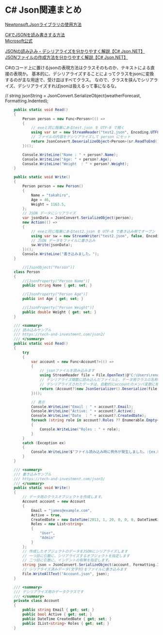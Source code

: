 # C# Json関連まとめ

[Newtonsoft.Jsonライブラリの使用方法](https://blog.hiros-dot.net/?p=8766#toc20)  

[C#でJSONを読み書きする方法](https://usefuledge.com/csharp-json.html)  
[Microsoft公式](https://docs.microsoft.com/ja-jp/dotnet/standard/serialization/system-text-json-how-to?pivots=dotnet-6-0)  

[JSONの読み込み・デシリアライズを分かりやすく解説【C# Json.NET】](https://tech-and-investment.com/json2/)  
[JSONファイルの作成方法を分かりやすく解説【C# Json.NET】](https://tech-and-investment.com/json3/)  

C#のコード上に置けるjsonの表現方法はクラスそのものか、テキストによる直接の表現か。
基本的に、デシリアライズすることによってクラスをjsonに変換するのが主な用途で、受け皿はすべてクラス。
なので、クラスを挟んでシリアライズ、デシリアライズすればjsonは扱えるって事になるな。

//
string jsonString = JsonConvert.SerializeObject(weatherForecast, Formatting.Indented);

``` C#
    public static void Read()
    {
        Person person = new Func<Person>(() =>
        {
            // exeと同じ階層にあるtest.json を UTF-8 で開く
            using var sr = new StreamReader("test2.json", Encoding.UTF8);
            // ファイルの内容をデシリアライズして person にセット
            return JsonConvert.DeserializeObject<Person>(sr.ReadToEnd());
        })();

        Console.WriteLine("Name : " + person?.Name);
        Console.WriteLine("Age: " + person?.Age);
        Console.WriteLine("Weight  : " + person?.Weight);
    }

    public static void Write()
    {
        Person person = new Person()
        {
            Name = "takahiro",
            Age = 46,
            Weight = 1163.5,
        };
        // JSON データにシリアライズ
        var jsonData = JsonConvert.SerializeObject(person);
        new Action(() =>
        {
            // exeと同じ階層にあるtest2.json を UTF-8 で書き込み用でオープン
            using var sw = new StreamWriter("test2.json", false, Encoding.UTF8);
            // JSON データをファイルに書き込み
            sw.Write(jsonData);
        })();
        Console.WriteLine("書き込みました。");
    }

        //[JsonObject("Person")]
    class Person
    {
        //[JsonProperty("Person Name")]
        public string Name { get; set; }

        //[JsonProperty("Person Age")]
        public int Age { get; set; }

        //[JsonProperty("Person Weight")]
        public double Weight { get; set; }
    }
```

``` C#
    /// <summary>
    /// 読み込みサンプル
    /// https://tech-and-investment.com/json2/
    /// </summary>
    public static void Read()
    {
        try
        {
            var account = new Func<Account?>(() =>
            {
                // jsonファイルを読み込みます
                using StreamReader file = File.OpenText(@"C:\Users\rendy\Desktop\CSharpSample1\CSharpSample1\Json\test.json");
                // デシリアライズ関数に読み込んだファイルと、データ用クラスの名称(型)を指定します。
                // デシリアライズされたデータは、自動的にaccountのメンバ変数に格納されます 
                return (Account?)new JsonSerializer().Deserialize(file, typeof(Account));
            })();

            // 表示
            Console.WriteLine("Email : " + account?.Email);
            Console.WriteLine("Active: " + account?.Active);
            Console.WriteLine("Date  : " + account?.CreatedDate);
            foreach (string role in account?.Roles ?? Enumerable.Empty<string>())
            {
                Console.WriteLine("Roles : " + role);
            }
        }
        catch (Exception ex)
        {
            Console.WriteLine($"ファイル読み込み時に例外が発生しました。:{ex.Message}");
        }
    }

    /// <summary>
    /// 書き込みサンプル
    /// https://tech-and-investment.com/json3/
    /// </summary>
    public static void Write()
    {
        // データ用のクラスオブジェクトを作成します。
        Account account = new Account
        {
            Email = "james@example.com",
            Active = true,
            CreatedDate = new DateTime(2013, 1, 20, 0, 0, 0, DateTimeKind.Utc),
            Roles = new List<string>
            {
                "User",
                "Admin"
            }
        };
        // 作成したオブジェクトのデータをJSONにシリアライズします
        // 一つ目に引数に、シリアライズするオブジェクトを指定します
        // 二つ目に引数に、インデントの有無を指定します。
        string json = JsonConvert.SerializeObject(account, Formatting.Indented);
        // シリアライズ済みデータ(文字列)をファイルに書き込みます
        File.WriteAllText("Account.json", json);
    }

    /// <summary>
    /// デシリアライズ用のデータクラスです
    /// </summary>
    private class Account
    {
        public string Email { get; set; }
        public bool Active { get; set; }
        public DateTime CreatedDate { get; set; }
        public IList<string> Roles { get; set; }
    }
```
